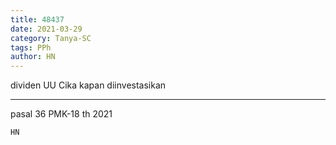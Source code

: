 ```yaml
---
title: 48437
date: 2021-03-29
category: Tanya-SC
tags: PPh
author: HN
---
```


dividen UU Cika kapan diinvestasikan

---

pasal 36 PMK-18 th 2021

`HN`
